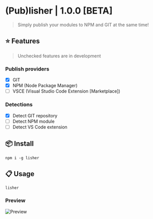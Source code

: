 # (Pub)lisher | 1.0.0 [BETA]

> Simply publish your modules to NPM and GIT at the same time!

## :star: Features

> Unchecked features are in development

### Publish providers

- [x] GIT
- [x] NPM (Node Package Manager)
- [ ] VSCE (Visual Studio Code Extension [Marketplace])

### Detections

- [x] Detect GIT repository
- [ ] Detect NPM module
- [ ] Detect VS Code extension

## :package: Install

```command
npm i -g lisher
```

## :clipboard: Usage

```command
lisher
```

### Preview

![Preview](https://i.imgur.com/VBAh6Jb.gif)
